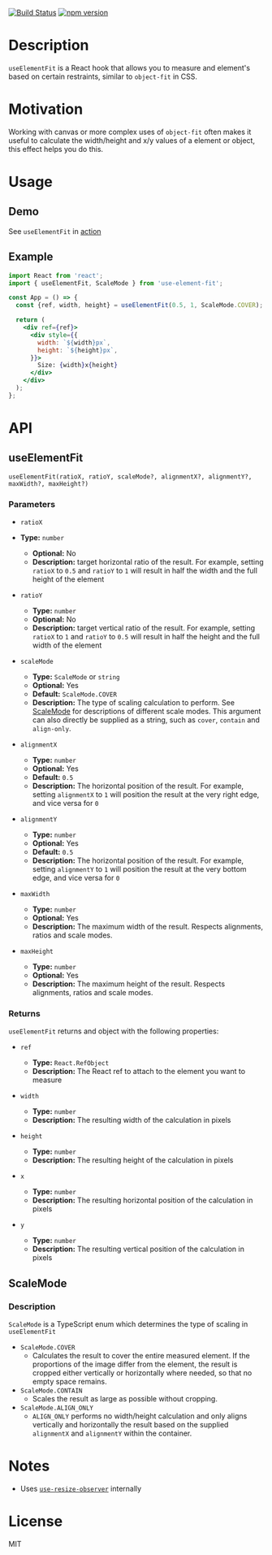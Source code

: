 [![Build Status](https://travis-ci.com/art0rz/use-element-fit.svg?branch=master)](https://travis-ci.com/art0rz/use-element-fit)
[![npm version](https://badge.fury.io/js/use-element-fit.svg)](https://badge.fury.io/js/use-element-fit)
# Description

`useElementFit` is a React hook that allows you to measure and element's based on certain restraints, similar to `object-fit` in CSS.

# Motivation
Working with canvas or more complex uses of `object-fit` often makes it useful to calculate the width/height and x/y values of a element or object, this effect helps you do this.

# Usage
## Demo

See `useElementFit` in [action](https://art0rz.github.io/use-element-fit/)

## Example

```jsx
import React from 'react';
import { useElementFit, ScaleMode } from 'use-element-fit';

const App = () => {
  const {ref, width, height} = useElementFit(0.5, 1, ScaleMode.COVER); // half the width and the full height of parent element

  return (
    <div ref={ref}>
      <div style={{
        width: `${width}px`,
        height: `${height}px`,
      }}>
        Size: {width}x{height}
      </div>
    </div>
  );
};
```

# API

## useElementFit

`useElementFit(ratioX, ratioY, scaleMode?, alignmentX?, alignmentY?, maxWidth?, maxHeight?)`

### Parameters

- `ratioX`
- **Type:** `number`
  - **Optional:** No
  - **Description:** target horizontal ratio of the result. For example, setting `ratioX` to `0.5` and `ratioY` to `1` will result in half the width and the full height of the element
  
- `ratioY`
  
  - **Type:** `number`
  - **Optional:** No
  - **Description:** target vertical ratio of the result. For example, setting `ratioX` to `1`  and `ratioY` to `0.5` will result in half the height and the full width of the element
  
- `scaleMode`
  
  - **Type:** `ScaleMode` or `string`
  - **Optional:** Yes
  - **Default:** `ScaleMode.COVER`
  - **Description:** The type of scaling calculation to perform. See [ScaleMode](#scalemode) for descriptions of different scale modes. This argument can also directly be supplied as a string, such as `cover`, `contain` and `align-only`.
  
- `alignmentX`
  - **Type:** `number`
  - **Optional:** Yes
  - **Default:** `0.5`
  - **Description:** The horizontal position of the result. For example, setting `alignmentX` to `1` will position the result at the very right edge, and vice versa for `0`
  
- `alignmentY`
  
  - **Type:** `number`
  - **Optional:** Yes
  - **Default:** `0.5`
  - **Description:** The horizontal position of the result. For example, setting `alignmentY` to `1` will position the result at the very bottom edge, and vice versa for `0`
  
- `maxWidth`
  
  - **Type:** `number`
  - **Optional:** Yes
  - **Description:** The maximum width of the result. Respects alignments, ratios and scale modes.
  
- `maxHeight`
  
  - **Type:** `number`
  - **Optional:** Yes
  - **Description:** The maximum height of the result. Respects alignments, ratios and scale modes.

### Returns

`useElementFit` returns and object with the following properties:

- `ref`
  - **Type:** `React.RefObject`
  - **Description:** The React ref to attach to the element you want to measure
  
- `width`
  - **Type:** `number`
  - **Description:** The resulting width of the calculation in pixels
  
- `height`
  - **Type:** `number`
  - **Description:** The resulting height of the calculation in pixels
  
- `x`
  - **Type:** `number`
  - **Description:** The resulting horizontal position of the calculation in pixels
  
- `y`
  - **Type:** `number`
  - **Description:** The resulting vertical position of the calculation in pixels

## ScaleMode

### Description

`ScaleMode` is a TypeScript enum which determines the type of scaling in `useElementFit`

- `ScaleMode.COVER`
  - Calculates the result to cover the entire measured element. If the proportions of the image differ from the element, the result is cropped either vertically or horizontally where needed, so that no empty space remains.
- `ScaleMode.CONTAIN`
  - Scales the result as large as possible without cropping.
- `ScaleMode.ALIGN_ONLY`
  - `ALIGN_ONLY` performs no width/height calculation and only aligns vertically and horizontally the result based on the supplied `alignmentX` and `alignmentY` within the container.

# Notes

* Uses [`use-resize-observer`](https://github.com/ZeeCoder/use-resize-observer) internally

# License
MIT
